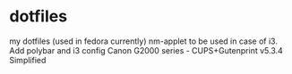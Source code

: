 # dotfiles
my dotfiles (used in fedora currently)
nm-applet to be used in case of i3. Add polybar and i3 config
Canon G2000 series - CUPS+Gutenprint v5.3.4 Simplified
